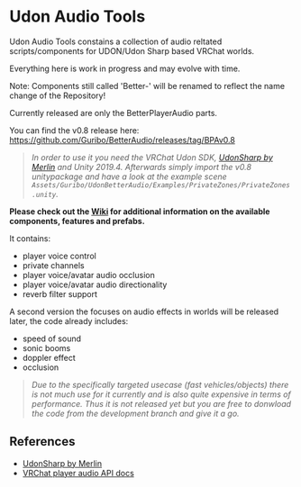 # Udon Audio Tools
Udon Audio Tools constains a collection of audio reltated scripts/components for UDON/Udon Sharp based VRChat worlds.

Everything here is work in progress and may evolve with time.

Note: Components still called 'Better-' will be renamed to reflect the name change of the Repository!

Currently released are only the BetterPlayerAudio parts.

You can find the v0.8 release here: https://github.com/Guribo/BetterAudio/releases/tag/BPAv0.8
>*In order to use it you need the VRChat Udon SDK, [UdonSharp by Merlin](https://github.com/MerlinVR/UdonSharp/wiki/setup) and Unity 2019.4.*
>*Afterwards simply import the v0.8 unitypackage and have a look at the example scene `Assets/Guribo/UdonBetterAudio/Examples/PrivateZones/PrivateZones.unity`.*

**Please check out the [Wiki](https://github.com/Guribo/BetterAudio/wiki) for additional information on the available components, features and prefabs.**

It contains:
- player voice control
- private channels
- player voice/avatar audio occlusion
- player voice/avatar audio directionality
- reverb filter support

A second version the focuses on audio effects in worlds will be released later, the code already includes:
- speed of sound
- sonic booms
- doppler effect
- occlusion
> *Due to the specifically targeted usecase (fast vehicles/objects) there is not much use for it currently and is also quite expensive in terms of performance.
> Thus it is not released yet but you are free to donwload the code from the development branch and give it a go.*


## References
* [UdonSharp by Merlin](https://github.com/MerlinVR/UdonSharp)
* [VRChat player audio API docs](https://docs.vrchat.com/docs/player-audio)

